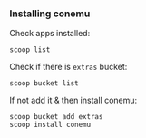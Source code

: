 ### Installing conemu

Check apps installed:
```
scoop list
```

Check if there is `extras` bucket:
```
scoop bucket list
```

If not add it & then install conemu:
```
scoop bucket add extras
scoop install conemu
```
